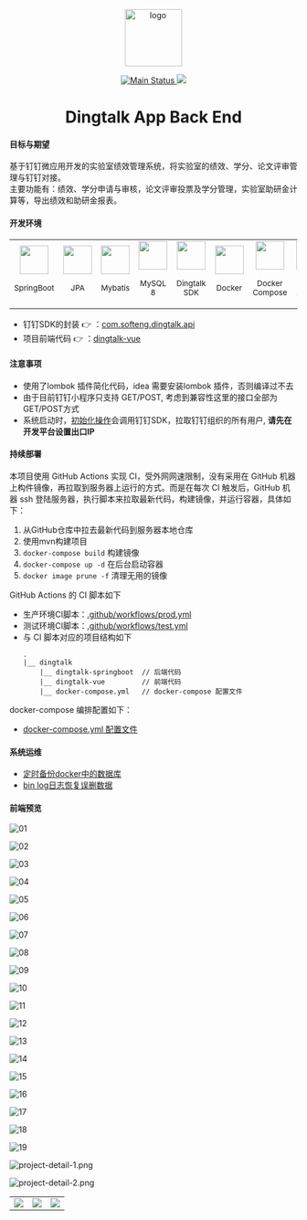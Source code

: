 <p align="center"><img width="100" src="https://i.loli.net/2020/11/12/8pP5y6eHwX1VfLd.png" alt="logo"></p>

<p align="center">
  <a href="https://github.com/nju-softeng/dingtalk-app-back-end/actions?query=workflow%3AMain">
    <img src="https://github.com/nju-softeng/dingtalk-app-back-end/actions/workflows/main.yml/badge.svg?branch=main" alt="Main Status">
  </a>
  <a href="https://github.com/nju-softeng/dingtalk-app-back-end/actions?query=workflow%3AFeature">
    <img src="https://github.com/nju-softeng/dingtalk-app-back-end/actions/workflows/feature.yml/badge.svg?branch=feature">
  </a>
</p>

<h1 align="center">Dingtalk App Back End</h1>

#### 目标与期望

基于钉钉微应用开发的实验室绩效管理系统，将实验室的绩效、学分、论文评审管理与钉钉对接。  
主要功能有：绩效、学分申请与审核，论文评审投票及学分管理，实验室助研金计算等，导出绩效和助研金报表。

#### 开发环境

<table>
  <tbody>
    <tr>
      <td align="center" valign="middle">
        <a href="https://spring.io/projects/spring-boot" target="_blank">
          <img width="50px" src="https://spring.io/images/spring-initializr-4291cc0115eb104348717b82161a81de.svg">
        </a>
        <p>
          <sub>SpringBoot</sub>
        </p>
      </td>
      <td align="center" valign="middle">
        <a href="https://spring.io/projects/spring-data-jpa#overview" target="_blank">
          <img width="50px" src="https://i.loli.net/2020/11/13/pR8OtwsSacyuDU7.png">
        </a>
        <p>
          <sub>JPA</sub>
        </p>
      </td>
      <td align="center" valign="middle">
        <a href="https://mybatis.org/mybatis-3/" target="_blank">
          <img width="50px" src="https://i.loli.net/2021/01/06/lSeIVLagyb4TFWN.png">
        </a>
        <p>
          <sub>Mybatis</sub>
        </p>
      </td>
      <td align="center" valign="middle">
        <a href="https://dev.mysql.com/downloads/mysql/">
          <img width="50px" src="https://i.loli.net/2020/11/13/GQE3xMAbWd72hVc.png">
        </a>
        <p>
          <sub>MySQL 8</sub>
        </p>
      </td>
      <td align="center" valign="middle">
        <a href="https://ding-doc.dingtalk.com/doc#/faquestions/vzbp02" target="_blank">
          <img width="50px" src="https://i.loli.net/2020/11/13/DVpc9nF2JToQyHg.png">
        </a>
        <p>
          <sub>Dingtalk SDK</sub>
        </p>
      </td>
      <td align="center" valign="middle">
        <a href="https://docs.docker.com/" target="_blank">
          <img width="50px" src="https://i.loli.net/2020/11/13/27eyNzt698aoilM.png">
        </a>
        <p>
          <sub>Docker</sub>
        </p>
      </td>
      <td align="center" valign="middle">
        <a href="https://docs.docker.com/compose/" target="_blank">
          <img width="50px" src="https://i.loli.net/2020/11/13/TcewOXGMWHLiNtE.jpg">
        </a>
        <p>
          <sub>Docker Compose</sub>
        </p>
      </td>
      <td align="center" valign="middle">
        <a href="https://github.com/features/actions" target="_blank">
          <img width="50px" src="https://i.loli.net/2021/01/06/EcsNSzQZl2TPyB6.png">
        </a>
        <p>
          <sub>Github Actions</sub>
        </p>
      </td>
    </tr>
  </tbody>
</table>

+ 钉钉SDK的封装 👉 ：[com.softeng.dingtalk.api](https://github.com/zhanyeye/dingtalk-springboot/tree/master/src/main/java/com/softeng/dingtalk/api)
+ 项目前端代码  👉 ：[dingtalk-vue](https://github.com/zhanyeye/dingtalk-vue)



#### 注意事项

+ 使用了lombok 插件简化代码，idea 需要安装lombok 插件，否则编译过不去
+ 由于目前钉钉小程序只支持 GET/POST, 考虑到兼容性这里的接口全部为GET/POST方式
+ 系统启动时，[初始化操作](https://github.com/zhanyeye/dingtalk-springboot/blob/9e302075e2e8d55eb3736162066bf4bf203232c9/src/main/java/com/softeng/dingtalk/service/InitSys.java#L20)会调用钉钉SDK，拉取钉钉组织的所有用户, **请先在开发平台设置出口IP**


#### 持续部署
本项目使用 GitHub Actions 实现 CI，受外网网速限制，没有采用在 GitHub 机器上构件镜像，再拉取到服务器上运行的方式。而是在每次 CI 触发后，GitHub 机器 ssh 登陆服务器，执行脚本来拉取最新代码，构建镜像，并运行容器，具体如下：

1. 从GitHub仓库中拉去最新代码到服务器本地仓库
2. 使用mvn构建项目
3. `docker-compose build` 构建镜像
4. `docker-compose up -d` 在后台启动容器
5. `docker image prune -f` 清理无用的镜像 
   
GitHub Actions 的 CI 脚本如下
+ 生产环境CI脚本：[.github/workflows/prod.yml](https://github.com/zhanyeye/dingtalk-springboot/blob/master/.github/workflows/prod.yml)  
+ 测试环境CI脚本：[.github/workflows/test.yml](https://github.com/zhanyeye/dingtalk-springboot/blob/master/.github/workflows/test.yml)  
+ 与 CI 脚本对应的项目结构如下
  ```
  .
  |__ dingtalk
      |__ dingtalk-springboot  // 后端代码
      |__ dingtalk-vue         // 前端代码
      |__ docker-compose.yml   // docker-compose 配置文件
  ```

docker-compose 编排配置如下： 
+ [docker-compose.yml 配置文件](https://github.com/zhanyeye/dingtalk-springboot/wiki/docker_compose.yml)

#### 系统运维
+ [定时备份docker中的数据库](https://www.yuque.com/zhanyeye/devops/gii4pk)
+ [bin log日志恢复误删数据](https://www.cnblogs.com/dslx/p/11578972.html)


#### 前端预览


![01](https://raw.githubusercontent.com/zhanyeye/Figure-bed/win-pic/img/20210516093121.png)

![02](https://raw.githubusercontent.com/zhanyeye/Figure-bed/win-pic/img/20210516093431.png)

![03](https://raw.githubusercontent.com/zhanyeye/Figure-bed/win-pic/img/20210516093514.png)

![04](https://raw.githubusercontent.com/zhanyeye/Figure-bed/win-pic/img/20210516093441.png)

![05](https://raw.githubusercontent.com/zhanyeye/Figure-bed/win-pic/img/20210516093452.png)

![06](https://raw.githubusercontent.com/zhanyeye/Figure-bed/win-pic/img/20210516093502.png)

![07](https://raw.githubusercontent.com/zhanyeye/Figure-bed/win-pic/img/20210516093234.png)

![08](https://raw.githubusercontent.com/zhanyeye/Figure-bed/win-pic/img/20210516093258.png)

![09](https://raw.githubusercontent.com/zhanyeye/Figure-bed/win-pic/img/20210516130529.png)

![10](https://raw.githubusercontent.com/zhanyeye/Figure-bed/win-pic/img/20210516130436.png)

![11](https://raw.githubusercontent.com/zhanyeye/Figure-bed/win-pic/img/20210516130546.png)

![12](https://raw.githubusercontent.com/zhanyeye/Figure-bed/win-pic/img/20210516130546.png)

![13](https://raw.githubusercontent.com/zhanyeye/Figure-bed/win-pic/img/20210516130612.png)

![14](https://raw.githubusercontent.com/zhanyeye/Figure-bed/win-pic/img/20210516093335.png)

![15](https://raw.githubusercontent.com/zhanyeye/Figure-bed/win-pic/img/20210516093409.png)

![16](https://raw.githubusercontent.com/zhanyeye/Figure-bed/win-pic/img/20210516093418.png)

![17](https://raw.githubusercontent.com/zhanyeye/Figure-bed/win-pic/img/20210516093523.png)

![18](https://raw.githubusercontent.com/zhanyeye/Figure-bed/win-pic/img/20210516093536.png)

![19](https://raw.githubusercontent.com/zhanyeye/Figure-bed/win-pic/img/20210516131332.png)

![project-detail-1.png](https://i.loli.net/2021/01/11/w8Tr7lUkK1pOaL9.png)

![project-detail-2.png](https://i.loli.net/2021/01/11/UihclBsEJA5wZab.png)


|                                                        |                                                        |                                                        |
| ------------------------------------------------------ | ------------------------------------------------------ | ------------------------------------------------------ |
| <img src="https://i.loli.net/2020/12/12/j4s6RKzX7JTqyiM.png"/> | <img src="https://i.loli.net/2020/12/12/FTiDv3c1HGk5eKM.png"/> | <img src="https://i.loli.net/2020/12/12/GqWDFnU4dLmwXa7.png"/> |

  

 
